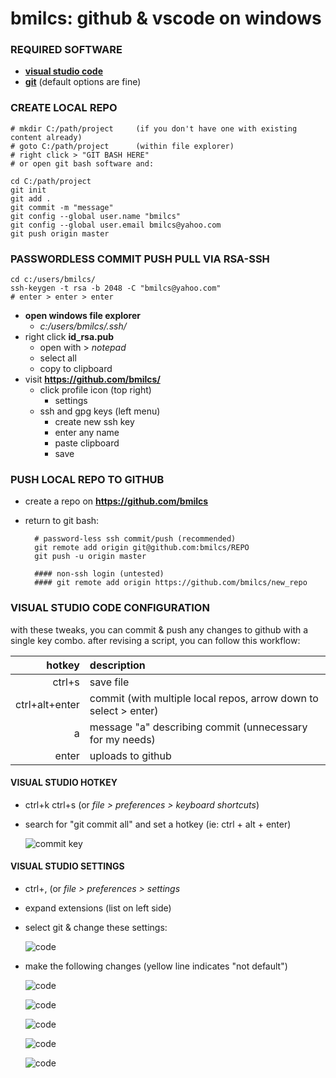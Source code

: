 # bmilcs: github & vscode on windows 

### REQUIRED SOFTWARE
- [**visual studio code**](https://code.visualstudio.com/download)
- [**git**](https://git-scm.com/download/win) (default options are fine)

### CREATE LOCAL REPO
	# mkdir C:/path/project 	(if you don't have one with existing content already)
	# goto C:/path/project 		(within file explorer)
	# right click > "GIT BASH HERE"
	# or open git bash software and:

	cd C:/path/project
	git init
	git add .
	git commit -m "message"
	git config --global user.name "bmilcs"
	git config --global user.email bmilcs@yahoo.com
	git push origin master

### PASSWORDLESS COMMIT PUSH PULL VIA RSA-SSH

	cd c:/users/bmilcs/
	ssh-keygen -t rsa -b 2048 -C "bmilcs@yahoo.com"
	# enter > enter > enter

- **open windows file explorer**
	- *c:/users/bmilcs/.ssh/*
- right click **id_rsa.pub** 
	- open with > *notepad*
	- select all
	- copy to clipboard
- visit **https://github.com/bmilcs/**
	- click profile icon (top right)
		- settings
	- ssh and gpg keys (left menu) 
		- create new ssh key
		- enter any name
		- paste clipboard
		- save

### PUSH LOCAL REPO TO GITHUB
- create a repo on **https://github.com/bmilcs**
- return to git bash:

		# password-less ssh commit/push (recommended)
		git remote add origin git@github.com:bmilcs/REPO
		git push -u origin master
	
		#### non-ssh login (untested)
		#### git remote add origin https://github.com/bmilcs/new_repo

### VISUAL STUDIO CODE CONFIGURATION

with these tweaks, you can commit & push any changes to github with a single key combo. after revising a script, you can follow this workflow:

hotkey | description
---:|:---
ctrl+s| save file
ctrl+alt+enter|commit (with multiple local repos, arrow down to select > enter)
a | message "a" describing commit (unnecessary for my needs)
enter|uploads to github


#### VISUAL STUDIO HOTKEY

- ctrl+k ctrl+s (or *file > preferences > keyboard shortcuts*)
- search for "git commit all" and set a hotkey (ie: ctrl + alt + enter)

	![commit key](https://i.imgur.com/yAzBook.png)




#### VISUAL STUDIO SETTINGS

- ctrl+, (or *file > preferences > settings*
- expand extensions (list on left side)
- select git & change these settings:

	![code](https://i.imgur.com/jdIwpuI.png)

- make the following changes (yellow line indicates "not default")

	![code](https://i.imgur.com/igUyuyW.png)

	![code](https://i.imgur.com/4V91Kdb.png)

	![code](https://i.imgur.com/KKGBp0D.png)

	![code](https://i.imgur.com/HGnXt7p.png)

	![code](https://i.imgur.com/pMVEcFg.png)
